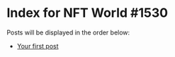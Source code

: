 # Index for NFT World #1530
Posts will be displayed in the order below:

- [Your first post](./001-first.md)

